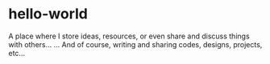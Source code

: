 # hello-world
A place where I store ideas, resources, or even share and discuss things with others...
... And of course, writing and sharing codes, designs, projects, etc...
